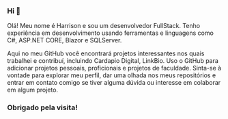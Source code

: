 ### Hi 👋

Olá! Meu nome é Harrison e sou um desenvolvedor FullStack. 
Tenho experiência em desenvolvimento usando ferramentas e linguagens como C#, ASP.NET CORE, Blazor e SQLServer.

Aqui no meu GitHub você encontrará projetos interessantes nos quais trabalhei e contribuí, incluindo Cardapio Digital, LinkBio. Uso o GitHub para adicionar projetos pessoais, proficionais e projetos de faculdade.
Sinta-se à vontade para explorar meu perfil, dar uma olhada nos meus repositórios e entrar em contato comigo se tiver alguma dúvida ou interesse em colaborar em algum projeto. 

### Obrigado pela visita!
